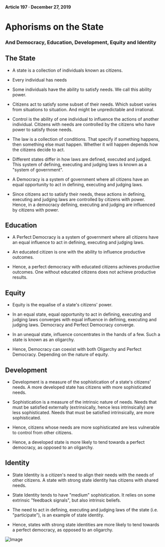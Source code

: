 #### Article 197 · December 27, 2019

# Aphorisms on the State

### And Democracy, Education, Development, Equity and Identity

## The State

* A state is a collection of individuals known as citizens.

* Every individual has needs

* Some individuals have the ability to satisfy needs. We call this ability power.

* Citizens act to satisfy some subset of their needs. Which subset varies from situations to situation. And might be unpredictable and irrational.

* Control is the ability of one individual to influence the actions of another individual. Citizens with needs are controlled by the citizens who have power to satisfy those needs.

* The law is a collection of conditions. That specify if something happens, then something else must happen. Whether it will happen depends how the citizens decide to act.

* Different states differ in how laws are defined, executed and judged. This system of defining, executing and judging laws is known as a "system of government".

* A Democracy is a system of government where all citizens have an equal opportunity to act in defining, executing and judging laws.

* Since citizens act to satisfy their needs, these actions in defining, executing and judging laws are controlled by citizens with power. Hence, in a democracy defining, executing and judging are influenced by citizens with power.

## Education

* A Perfect Democracy is a system of government where all citizens have an equal influence to act in defining, executing and judging laws.

* An educated citizen is one with the ability to influence productive outcomes.

* Hence, a perfect democracy with educated citizens achieves productive outcomes. One without educated citizens does not achieve productive results.

## Equity

* Equity is the equalise of a state's citizens' power.

* In an equal state, equal opportunity to act in defining, executing and judging laws converges with equal influence in defining, executing and judging laws. Democracy and Perfect Democracy converge.

* In an unequal state, influence concentrates in the hands of a few. Such a state is known as an oligarchy.

* Hence, Democracy can coexist with both Oligarchy and Perfect Democracy. Depending on the nature of equity.

## Development

* Development is a measure of the sophistication of a state's citizens' needs. A more developed state has citizens with more sophisticated needs.

* Sophistication is a measure of the intrinsic nature of needs. Needs that must be satisfied externally (extrinsically, hence less intrinsically) are less sophisticated. Needs that must be satisfied intrinsically, are more sophisticated.

* Hence, citizens whose needs are more sophisticated are less vulnerable to control from other citizens.

* Hence, a developed state is more likely to tend towards a perfect democracy, as opposed to an oligarchy.

## Identity

* State Identity is a citizen's need to align their needs with the needs of other citizens. A state with strong state identity has citizens with shared needs.

* State Identity tends to have "medium" sophistication. It relies on some extrinsic "feedback signals", but also intrinsic beliefs.

* The need to act in defining, executing and judging laws of the state (i.e. "participate"), is an example of state identity.

* Hence, states with strong state identities are more likely to tend towards a perfect democracy, as opposed to an oligarchy.

![Image](https://cdn-images-1.medium.com/max/800/1*8twCiNsT6IRx79-H0A8Mxw.jpeg)